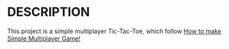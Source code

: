 # DESCRIPTION
This project is a simple multiplayer Tic-Tac-Toe, which follow [How to make Simple Multiplayer Game!](https://www.youtube.com/watch?v=YmUnXsOp_t0&list=PLzDRvYVwl53tjuYkhP0aTBEp4jtJfSFHP)
